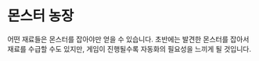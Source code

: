 # 몬스터 농장

어떤 재료들은 몬스터를 잡아야만 얻을 수 있습니다. 초반에는 발견한 몬스터를 잡아서 재료를 수급할 수도 있지만, 게임이 진행될수록 자동화의 필요성을 느끼게 될 것입니다.

